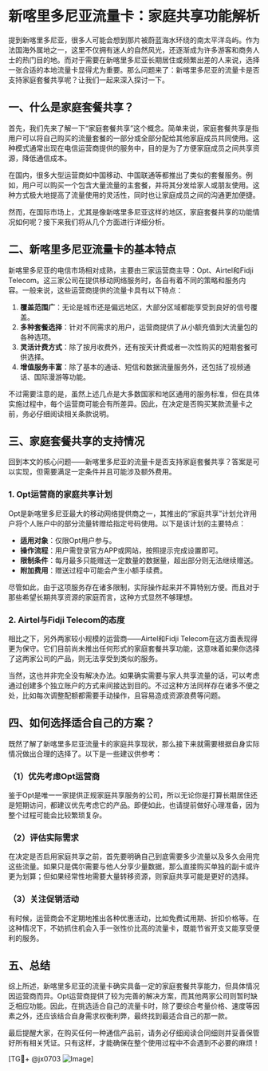 # 新喀里多尼亚流量卡：家庭共享功能解析

提到新喀里多尼亚，很多人可能会想到那片被蔚蓝海水环绕的南太平洋岛屿。作为法国海外属地之一，这里不仅拥有迷人的自然风光，还逐渐成为许多游客和商务人士的热门目的地。而对于需要在新喀里多尼亚长期居住或频繁出差的人来说，选择一张合适的本地流量卡显得尤为重要。那么问题来了：新喀里多尼亚的流量卡是否支持家庭套餐共享呢？让我们一起来深入探讨一下。

## 一、什么是家庭套餐共享？

首先，我们先来了解一下“家庭套餐共享”这个概念。简单来说，家庭套餐共享是指用户可以将自己购买的流量套餐的一部分或全部分配给其他家庭成员共同使用。这种模式通常出现在电信运营商提供的服务中，目的是为了方便家庭成员之间共享资源，降低通信成本。

在国内，很多大型运营商如中国移动、中国联通等都推出了类似的套餐服务。例如，用户可以购买一个包含大量流量的主套餐，并将其分发给家人或朋友使用。这种方式极大地提高了流量使用的灵活性，同时也让家庭成员之间的沟通更加便捷。

然而，在国际市场上，尤其是像新喀里多尼亚这样的地区，家庭套餐共享的功能情况如何呢？接下来我们将从几个方面进行详细分析。

## 二、新喀里多尼亚流量卡的基本特点

新喀里多尼亚的电信市场相对成熟，主要由三家运营商主导：Opt、Airtel和Fidji Telecom。这三家公司在提供移动网络服务时，各自有着不同的策略和服务内容。一般来说，这些运营商提供的流量卡具有以下特点：

1. **覆盖范围广**：无论是城市还是偏远地区，大部分区域都能享受到良好的信号覆盖。
2. **多种套餐选择**：针对不同需求的用户，运营商提供了从小额充值到大流量包的各种选项。
3. **灵活计费方式**：除了按月收费外，还有按天计费或者一次性购买的短期套餐可供选择。
4. **增值服务丰富**：除了基本的通话、短信和数据流量服务外，还包括了视频通话、国际漫游等功能。

不过需要注意的是，虽然上述几点是大多数国家和地区通用的服务标准，但在具体实施过程中，每个运营商可能会有所差异。因此，在决定是否购买某款流量卡之前，务必仔细阅读相关条款说明。

## 三、家庭套餐共享的支持情况

回到本文的核心问题——新喀里多尼亚的流量卡是否支持家庭套餐共享？答案是可以实现，但需要满足一定条件并且可能涉及额外费用。

### 1. Opt运营商的家庭共享计划

Opt是新喀里多尼亚最大的移动网络提供商之一，其推出的“家庭共享”计划允许用户将个人账户中的部分流量转赠给指定号码使用。以下是该计划的主要特点：

- **适用对象**：仅限Opt用户参与。
- **操作流程**：用户需登录官方APP或网站，按照提示完成设置即可。
- **限制条件**：每月最多只能赠送一定数量的数据量，超出部分则无法继续赠送。
- **附加费用**：赠送过程中可能会产生小额手续费。

尽管如此，由于这项服务存在诸多限制，实际操作起来并不算特别方便。而且对于那些希望长期共享资源的家庭而言，这种方式显然不够理想。

### 2. Airtel与Fidji Telecom的态度

相比之下，另外两家较小规模的运营商——Airtel和Fidji Telecom在这方面表现得更为保守。它们目前尚未推出任何形式的家庭套餐共享功能，这意味着如果你选择了这两家公司的产品，则无法享受到类似的服务。

当然，这也并非完全没有解决办法。如果确实需要与家人共享流量的话，可以考虑通过创建多个独立账户的方式来间接达到目的。不过这种方法同样存在诸多不便之处，比如每次调整配额都需要手动操作，且容易造成资源浪费等问题。

## 四、如何选择适合自己的方案？

既然了解了新喀里多尼亚流量卡的家庭共享现状，那么接下来就需要根据自身实际情况做出合理的选择了。以下是一些建议供参考：

### （1）优先考虑Opt运营商

鉴于Opt是唯一一家提供正规家庭共享服务的公司，所以无论你是打算长期居住还是短期访问，都建议优先考虑它的产品。即便如此，也请提前做好心理准备，因为整个过程可能会比较繁琐复杂。

### （2）评估实际需求

在决定是否启用家庭共享之前，首先要明确自己到底需要多少流量以及多久会用完这些流量。如果只是偶尔需要与他人分享少量数据，那么直接购买单独的副卡或许更为划算；但如果经常性地需要大量转移资源，则家庭共享可能是更好的选择。

### （3）关注促销活动

有时候，运营商会不定期地推出各种优惠活动，比如免费试用期、折扣价格等。在这种情况下，不妨抓住机会入手一张性价比高的流量卡，既能节省开支又能享受便利的服务。

## 五、总结

综上所述，新喀里多尼亚的流量卡确实具备一定的家庭套餐共享能力，但具体情况因运营商而异。Opt运营商提供了较为完善的解决方案，而其他两家公司则暂时缺乏相应功能。因此，在挑选适合自己的流量卡时，除了要综合考量价格、速度等因素之外，还应该结合自身需求权衡利弊，最终找到最适合自己的那一款。

最后提醒大家，在购买任何一种通信产品前，请务必仔细阅读合同细则并妥善保管好所有相关凭证。只有这样，才能确保在整个使用过程中不会遇到不必要的麻烦！

[TG💪+ @jx0703 ![Image](https://github.com/user-attachments/assets/dbca1d08-cadb-493c-b0ec-ad6f7a83f270)]